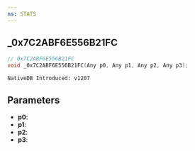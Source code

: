 ```yaml
---
ns: STATS
---
```

## _0x7C2ABF6E556B21FC

```c
// 0x7C2ABF6E556B21FC
void _0x7C2ABF6E556B21FC(Any p0, Any p1, Any p2, Any p3);
```

```
NativeDB Introduced: v1207
```

## Parameters
* **p0**:
* **p1**:
* **p2**:
* **p3**:
